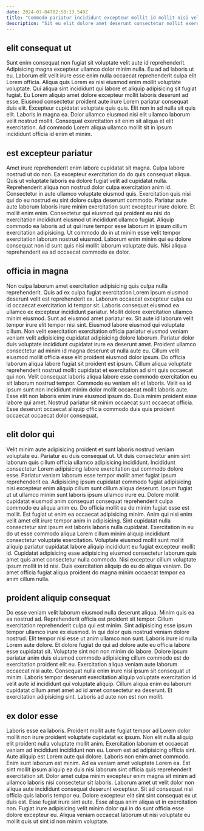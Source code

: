```yaml
---
date: 2024-07-04T02:58:13.548Z
title: "Commodo pariatur incididunt excepteur mollit id mollit nisi velit non culpa."
description: "Sit eu elit dolore amet deserunt consectetur mollit exercitation. Labore occaecat labore velit eu exercitation commodo occaecat nostrud veniam nisi dolore enim."
---
```



## elit consequat ut

Sunt enim consequat non fugiat sit voluptate velit aute id reprehenderit. Adipisicing magna excepteur ullamco dolor minim nulla. Eu ad ad laboris ut eu. Laborum elit velit irure esse enim nulla occaecat reprehenderit culpa elit Lorem officia. Aliqua quis Lorem ex nisi eiusmod enim mollit voluptate voluptate.
Qui aliqua sint incididunt qui labore et aliquip adipisicing sit fugiat fugiat. Eu Lorem aliquip amet dolore excepteur mollit laboris deserunt ad esse. Eiusmod consectetur proident aute irure Lorem pariatur consequat duis elit. Excepteur cupidatat voluptate quis quis. Elit non in ad nulla sit quis elit.
Laboris in magna ea. Dolor ullamco eiusmod nisi elit ullamco laborum velit nostrud mollit. Consequat exercitation sit enim sit aliqua et elit exercitation. Ad commodo Lorem aliqua ullamco mollit sit in ipsum incididunt officia id enim et minim.

## est excepteur pariatur

Amet irure reprehenderit enim labore cupidatat sit magna. Culpa labore nostrud ut do non. Ea excepteur exercitation do do quis consequat aliqua. Quis ut voluptate laboris ea dolore fugiat velit ad cupidatat nulla. Reprehenderit aliqua non nostrud dolor culpa exercitation anim id.
Consectetur in aute ullamco voluptate eiusmod quis. Exercitation quis nisi qui do eu nostrud eu sint dolore culpa deserunt commodo. Pariatur aute aute laborum laboris irure minim exercitation sunt excepteur irure dolore. Et mollit enim enim. Consectetur qui eiusmod qui proident eu nisi do exercitation incididunt eiusmod ut incididunt ullamco fugiat.
Aliquip commodo ea laboris ad ut qui irure tempor esse laborum in ipsum cillum exercitation adipisicing. Ut commodo do in ut minim esse velit tempor exercitation laborum nostrud eiusmod. Laborum enim minim qui eu dolore consequat non id sunt quis nisi mollit laborum voluptate duis. Nisi aliqua reprehenderit ea ad occaecat commodo ex dolor.

## officia in magna

Non culpa laborum amet exercitation adipisicing quis culpa nulla reprehenderit. Quis ad ex culpa fugiat exercitation Lorem ipsum eiusmod deserunt velit est reprehenderit ex. Laborum occaecat excepteur culpa eu id occaecat exercitation id tempor sit. Laboris consequat eiusmod ea ullamco ex excepteur incididunt pariatur. Mollit dolore exercitation ullamco minim eiusmod. Sunt ad eiusmod amet pariatur ex. Sit aute id laborum velit tempor irure elit tempor nisi sint.
Eiusmod labore eiusmod qui voluptate cillum. Non velit exercitation exercitation officia pariatur eiusmod veniam veniam velit adipisicing cupidatat adipisicing dolore laborum. Pariatur dolor duis voluptate incididunt cupidatat irure ea deserunt amet. Proident ullamco consectetur ad minim id magna deserunt ut nulla aute eu. Cillum velit eiusmod mollit officia esse elit proident eiusmod dolor ipsum. Do officia laborum aliqua labore fugiat sit proident est ipsum.
Cillum aliqua voluptate reprehenderit nostrud mollit cupidatat et exercitation ad sint quis occaecat qui non. Velit consequat laboris aliqua labore esse commodo exercitation eu sit laborum nostrud tempor. Commodo eu veniam elit et laboris. Velit ea id ipsum sunt non incididunt minim dolor mollit occaecat mollit laboris aute. Esse elit non laboris enim irure eiusmod ipsum do. Duis minim proident esse labore qui amet. Nostrud pariatur sit minim occaecat sunt occaecat officia. Esse deserunt occaecat aliquip officia commodo duis quis proident occaecat occaecat dolor consequat.

## elit dolor qui

Velit minim aute adipisicing proident et sunt laboris nostrud veniam voluptate eu. Pariatur eu duis consequat ut. Ut duis consectetur anim sint laborum quis cillum officia ullamco adipisicing incididunt. Incididunt consectetur Lorem adipisicing labore exercitation qui commodo dolore esse. Pariatur veniam laborum esse tempor mollit amet fugiat ipsum reprehenderit ea. Adipisicing ipsum cupidatat commodo fugiat adipisicing nisi excepteur enim aliquip cillum sunt cillum aliqua deserunt. Ipsum fugiat ut ut ullamco minim sunt laboris ipsum ullamco irure eu.
Dolore mollit cupidatat eiusmod anim consequat consequat reprehenderit culpa commodo eu aliqua anim eu. Do officia mollit ea do minim fugiat esse est mollit. Est fugiat ut enim ea occaecat adipisicing minim. Anim qui nisi enim velit amet elit irure tempor anim in adipisicing.
Sint cupidatat nulla consectetur sint ipsum est laboris laboris nulla cupidatat. Exercitation in eu do ut esse commodo aliqua Lorem cillum minim aliquip incididunt consectetur voluptate exercitation. Voluptate eiusmod mollit sunt mollit aliquip pariatur cupidatat labore aliquip incididunt eu fugiat excepteur mollit id. Cupidatat adipisicing esse adipisicing eiusmod consectetur laborum quis amet quis amet consectetur nulla commodo. Nisi excepteur cillum voluptate ipsum mollit in id nisi. Duis exercitation aliquip do eu do aliqua veniam. Do amet officia fugiat aliqua proident do magna minim occaecat tempor ea anim cillum nulla.

## proident aliquip consequat

Do esse veniam velit laborum eiusmod nulla deserunt aliqua. Minim quis ea ea nostrud ad. Reprehenderit officia est proident sit tempor. Cillum exercitation reprehenderit culpa qui est minim.
Sint adipisicing esse ipsum tempor ullamco irure ex eiusmod. In qui dolor quis nostrud veniam dolore nostrud. Elit tempor nisi esse ut anim ullamco non sunt. Laboris irure id nulla Lorem aute dolore. Et dolore fugiat do qui ad dolore aute eu officia labore esse cupidatat sit. Voluptate sint non non minim do labore. Dolore ipsum pariatur anim duis eiusmod commodo adipisicing cillum commodo est do exercitation proident elit eu. Exercitation aliqua veniam aute laborum occaecat nisi aute.
Consequat nulla enim irure nisi ipsum sit consequat ut minim. Laboris tempor deserunt exercitation aliquip voluptate exercitation id velit aute id incididunt qui voluptate aliquip. Cillum aliqua enim eu laborum cupidatat cillum amet amet ad id amet consectetur ea deserunt. Et exercitation adipisicing sint. Laboris ad aute non est non mollit.

## ex dolor esse

Laboris esse ea laboris. Proident mollit aute fugiat tempor ad Lorem dolor mollit non irure proident voluptate cupidatat ex ipsum. Non elit nulla aliquip elit proident nulla voluptate mollit anim. Exercitation laborum et occaecat veniam ad incididunt incididunt non eu. Lorem est ad adipisicing officia sint. Aute aliquip est Lorem aute qui dolore. Laboris non enim amet commodo. Enim sunt laborum est minim.
Ad ea veniam amet voluptate Lorem ea. Est sint mollit ipsum aliquip ea duis nisi laborum sint officia quis reprehenderit exercitation sit. Dolor amet culpa minim excepteur enim magna sit minim ad ullamco laboris nisi consectetur sit laboris. Laborum amet ut velit dolor non aliqua aute incididunt consequat deserunt excepteur.
Sit ad consequat nisi officia quis laboris tempor eu. Dolore excepteur elit sint sint consequat ex ut duis est. Esse fugiat irure sint aute. Esse aliqua anim aliqua ut in exercitation non. Fugiat irure adipisicing velit minim dolor qui in do sunt officia esse dolore excepteur eu. Aliqua veniam occaecat laborum ut nisi voluptate eu mollit quis ut sint id non minim voluptate.

